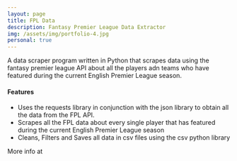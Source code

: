 ```yaml
---
layout: page
title: FPL Data
description: Fantasy Premier League Data Extractor
img: /assets/img/portfolio-4.jpg
personal: true
---
```


A data scraper program written in Python that scrapes data using the fantasy premier league API about all the players adn teams who have 
featured during the current English Premier League season.

<h4 class="text-center">Features</h4>
<ul>
    <li>Uses the requests library in conjunction with the json library to obtain all the data from the FPL API.</li>
    <li>Scrapes all the FPL data about every single player that has featured during the current English Premier League season</li>
    <li>Cleans, Filters and Saves all data in csv files using the csv python library</li>
</ul>

More info at <a href="https://github.com/vaastav/Fantasy-Premier-League" class="github"><i class="fab fa-github fa-fw fa-2x"></i></a>